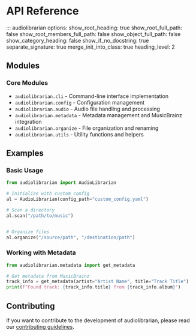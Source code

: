 # API Reference

::: audiolibrarian
    options:
      show_root_heading: true
      show_root_full_path: false
      show_root_members_full_path: false
      show_object_full_path: false
      show_category_heading: false
      show_if_no_docstring: true
      separate_signature: true
      merge_init_into_class: true
      heading_level: 2

## Modules

### Core Modules

- `audiolibrarian.cli` - Command-line interface implementation
- `audiolibrarian.config` - Configuration management
- `audiolibrarian.audio` - Audio file handling and processing
- `audiolibrarian.metadata` - Metadata management and MusicBrainz integration
- `audiolibrarian.organize` - File organization and renaming
- `audiolibrarian.utils` - Utility functions and helpers

## Examples

### Basic Usage

```python
from audiolibrarian import AudioLibrarian

# Initialize with custom config
al = AudioLibrarian(config_path="custom_config.yaml")

# Scan a directory
al.scan("/path/to/music")


# Organize files
al.organize("/source/path", "/destination/path")
```

### Working with Metadata

```python
from audiolibrarian.metadata import get_metadata

# Get metadata from MusicBrainz
track_info = get_metadata(artist="Artist Name", title="Track Title")
print(f"Found track: {track_info.title} from {track_info.album}")
```

## Contributing

If you want to contribute to the development of audiolibrarian, please read our [contributing guidelines](../development/contributing.md).
